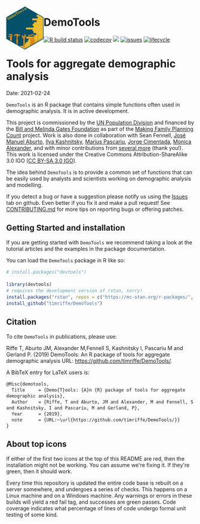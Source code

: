 [<img src="logo.png" align="left" width=100 />](https://timriffe.github.io/DemoTools/)

# DemoTools

[![R build status](https://github.com/timriffe/DemoTools/workflows/R-CMD-check/badge.svg)](https://github.com/timriffe/DemoTools/actions)
[![codecov](https://codecov.io/gh/timriffe/DemoTools/branch/master/graph/badge.svg)](https://codecov.io/gh/timriffe/DemoTools) 
[![](https://img.shields.io/badge/devel%20version-01.13.21-yellow.svg)](https://github.com/timriffe/DemoTools)
[![issues](https://img.shields.io/github/issues-raw/timriffe/DemoTools.svg)](https://github.com/timriffe/DemoTools/issues)
[![lifecycle](https://img.shields.io/badge/lifecycle-experimental-orange.svg)](https://www.tidyverse.org/lifecycle/#experimental)

# Tools for aggregate demographic analysis
Date: 2021-02-24
 
`DemoTools` is an R package that contains simple functions often used in demographic analysis. It is in active development. 

This project is commissioned by the [UN Population Division](http://www.un.org/en/development/desa/population/) and financed by the [Bill and Melinda Gates Foundation](https://www.gatesfoundation.org/) as part of the [Making Family Planning Count](http://www.un.org/en/development/desa/population/projects/making-family-planning-count/index.shtml) project. Work is also done in collaboration with Sean Fennell, [José Manuel Aburto](https://github.com/jmaburto), [Ilya Kashnitsky](https://ikashnitsky.github.io/), [Marius Pascariu](https://github.com/mpascariu), [Jorge Cimentada](https://github.com/cimentadaj), [Monica Alexander](https://www.monicaalexander.com/), and with minor contributions from [several more](https://github.com/timriffe/DemoTools/graphs/contributors) (thank you!). This work is licensed under the Creative Commons Attribution-ShareAlike 3.0 IGO ([CC BY-SA 3.0 IGO](https://creativecommons.org/licenses/by-sa/3.0/igo/)). 

The idea behind `DemoTools` is to provide  a common set of functions that can be easily used by analysts and scientists working on demographic analysis and modelling. 

If you detect a bug or have a suggestion please notify us using the [Issues](https://github.com/timriffe/DemoTools/issues) tab on github. Even better if you fix it and make a pull request! See [CONTRIBUTING.md](https://github.com/timriffe/DemoTools/blob/master/CONTRIBUTING.md) for more tips on reporting bugs or offering patches. 


## <i class="fa fa-cog" aria-hidden="true"></i> Getting Started and installation

If you are getting started with `DemoTools` we recommend taking a look at the tutorial articles and the examples in the package documentation. 


You can load the ```DemoTools``` package in R like so:
```r
# install.packages("devtools")

library(devtools)
# requires the development version of rstan, sorry!
install.packages("rstan", repos = c("https://mc-stan.org/r-packages/", getOption("repos")))
install_github("timriffe/DemoTools")
```

## <i class="fa fa-pencil" aria-hidden="true"></i> Citation

To cite `DemoTools` in publications, please use:

Riffe T, Aburto JM, Alexander M,Fennell S, Kashnitsky I, Pascariu M and Gerland P. (2019) DemoTools: An R package of tools for aggregate demographic analysis
   URL: https://github.com/timriffe/DemoTools/. 
  
A BibTeX entry for LaTeX users is:

```
@Misc{demotools,
  Title		= {Demo{T}ools: {A}n {R} package of tools for aggregate demographic analysis},
  Author    = {Riffe, T and Aburto, JM and Alexander, M and Fennell, S and Kashnitsky, I and Pascariu, M and Gerland, P},
  Year      = {2019},
  note		= {URL:~\url{https://github.com/timriffe/DemoTools/}}
}

```

## <i class="fa fa-arrow-alt-circle-up" aria-hidden="true"></i> About top icons
If either of the first two icons at the top of this README are red, then the installation might not be working. You can assume we're fixing it. If they're green, then it should work.

Every time this repository is updated the entire code base is rebuilt on a server somewhere, and undergoes a series of checks. This happens on a Linux machine and on a Windows machine. Any warnings or errors in these builds will yield a red fail tag, and successes are green passes. Code coverage indicates what percentage of lines of code undergo formal unit testing of some kind.

